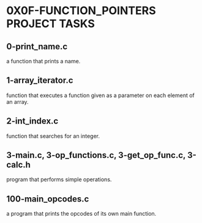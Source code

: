 # 0X0F-FUNCTION_POINTERS PROJECT TASKS

## 0-print_name.c
   a function that prints a name.

## 1-array_iterator.c
   function that executes a function given as a parameter on each element of an array.

## 2-int_index.c
   function that searches for an integer.

## 3-main.c, 3-op_functions.c, 3-get_op_func.c, 3-calc.h
   program that performs simple operations.

## 100-main_opcodes.c
   a program that prints the opcodes of its own main function.
